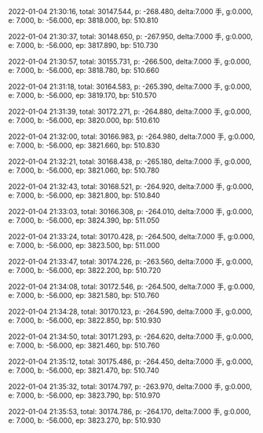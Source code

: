 2022-01-04 21:30:16, total: 30147.544, p: -268.480, delta:7.000 手, g:0.000, e: 7.000, b: -56.000, ep: 3818.000, bp: 510.810

2022-01-04 21:30:37, total: 30148.650, p: -267.950, delta:7.000 手, g:0.000, e: 7.000, b: -56.000, ep: 3817.890, bp: 510.730

2022-01-04 21:30:57, total: 30155.731, p: -266.500, delta:7.000 手, g:0.000, e: 7.000, b: -56.000, ep: 3818.780, bp: 510.660

2022-01-04 21:31:18, total: 30164.583, p: -265.390, delta:7.000 手, g:0.000, e: 7.000, b: -56.000, ep: 3819.170, bp: 510.570

2022-01-04 21:31:39, total: 30172.271, p: -264.880, delta:7.000 手, g:0.000, e: 7.000, b: -56.000, ep: 3820.000, bp: 510.610

2022-01-04 21:32:00, total: 30166.983, p: -264.980, delta:7.000 手, g:0.000, e: 7.000, b: -56.000, ep: 3821.660, bp: 510.830

2022-01-04 21:32:21, total: 30168.438, p: -265.180, delta:7.000 手, g:0.000, e: 7.000, b: -56.000, ep: 3821.060, bp: 510.780

2022-01-04 21:32:43, total: 30168.521, p: -264.920, delta:7.000 手, g:0.000, e: 7.000, b: -56.000, ep: 3821.800, bp: 510.840

2022-01-04 21:33:03, total: 30166.308, p: -264.010, delta:7.000 手, g:0.000, e: 7.000, b: -56.000, ep: 3824.390, bp: 511.050

2022-01-04 21:33:24, total: 30170.428, p: -264.500, delta:7.000 手, g:0.000, e: 7.000, b: -56.000, ep: 3823.500, bp: 511.000

2022-01-04 21:33:47, total: 30174.226, p: -263.560, delta:7.000 手, g:0.000, e: 7.000, b: -56.000, ep: 3822.200, bp: 510.720

2022-01-04 21:34:08, total: 30172.546, p: -264.500, delta:7.000 手, g:0.000, e: 7.000, b: -56.000, ep: 3821.580, bp: 510.760

2022-01-04 21:34:28, total: 30170.123, p: -264.590, delta:7.000 手, g:0.000, e: 7.000, b: -56.000, ep: 3822.850, bp: 510.930

2022-01-04 21:34:50, total: 30171.293, p: -264.620, delta:7.000 手, g:0.000, e: 7.000, b: -56.000, ep: 3821.460, bp: 510.760

2022-01-04 21:35:12, total: 30175.486, p: -264.450, delta:7.000 手, g:0.000, e: 7.000, b: -56.000, ep: 3821.470, bp: 510.740

2022-01-04 21:35:32, total: 30174.797, p: -263.970, delta:7.000 手, g:0.000, e: 7.000, b: -56.000, ep: 3823.790, bp: 510.970

2022-01-04 21:35:53, total: 30174.786, p: -264.170, delta:7.000 手, g:0.000, e: 7.000, b: -56.000, ep: 3823.270, bp: 510.930